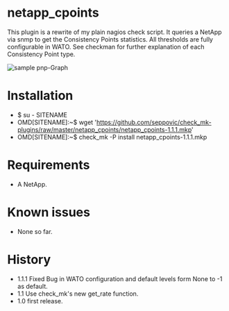 # netapp_cpoints
This plugin is a rewrite of my plain nagios check script. It queries 
a NetApp via snmp to get the Consistency Points statistics. All thresholds are
fully configurable in WATO. See checkman for further explanation of each 
Consistency Point type.

![sample pnp-Graph](https://github.com/seppovic/check_mk-plugins/blob/master/netapp_cpoints/pnp-templates/sample.png)

# Installation
* $ su - SITENAME
* OMD[SITENAME]:~$ wget 'https://github.com/seppovic/check_mk-plugins/raw/master/netapp_cpoints/netapp_cpoints-1.1.1.mkp'
* OMD[SITENAME]:~$ check_mk -P install netapp_cpoints-1.1.1.mkp

# Requirements
* A NetApp.

# Known issues
* None so far.

# History
* 1.1.1 Fixed Bug in WATO configuration and default levels form None to -1 as default.
* 1.1 Use check_mk's new get_rate function.
* 1.0 first release.
